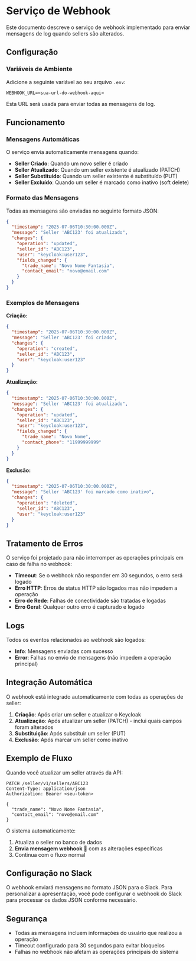 # Serviço de Webhook

Este documento descreve o serviço de webhook implementado para enviar mensagens de log quando sellers são alterados.

## Configuração

### Variáveis de Ambiente

Adicione a seguinte variável ao seu arquivo `.env`:

```properties
WEBHOOK_URL=<sua-url-do-webhook-aqui>
```

Esta URL será usada para enviar todas as mensagens de log.

## Funcionamento

### Mensagens Automáticas

O serviço envia automaticamente mensagens quando:

- **Seller Criado**: Quando um novo seller é criado
- **Seller Atualizado**: Quando um seller existente é atualizado (PATCH)
- **Seller Substituído**: Quando um seller existente é substituído (PUT)
- **Seller Excluído**: Quando um seller é marcado como inativo (soft delete)

### Formato das Mensagens

Todas as mensagens são enviadas no seguinte formato JSON:

```json
{
  "timestamp": "2025-07-06T10:30:00.000Z",
  "message": "Seller 'ABC123' foi atualizado",
  "changes": {
    "operation": "updated",
    "seller_id": "ABC123",
    "user": "keycloak:user123",
    "fields_changed": {
      "trade_name": "Novo Nome Fantasia",
      "contact_email": "novo@email.com"
    }
  }
}
```

### Exemplos de Mensagens

**Criação:**
```json
{
  "timestamp": "2025-07-06T10:30:00.000Z",
  "message": "Seller 'ABC123' foi criado",
  "changes": {
    "operation": "created",
    "seller_id": "ABC123",
    "user": "keycloak:user123"
  }
}
```

**Atualização:**
```json
{
  "timestamp": "2025-07-06T10:30:00.000Z",
  "message": "Seller 'ABC123' foi atualizado",
  "changes": {
    "operation": "updated",
    "seller_id": "ABC123",
    "user": "keycloak:user123",
    "fields_changed": {
      "trade_name": "Novo Nome",
      "contact_phone": "11999999999"
    }
  }
}
```

**Exclusão:**
```json
{
  "timestamp": "2025-07-06T10:30:00.000Z",
  "message": "Seller 'ABC123' foi marcado como inativo",
  "changes": {
    "operation": "deleted",
    "seller_id": "ABC123",
    "user": "keycloak:user123"
  }
}
```

## Tratamento de Erros

O serviço foi projetado para não interromper as operações principais em caso de falha no webhook:

- **Timeout**: Se o webhook não responder em 30 segundos, o erro será logado
- **Erro HTTP**: Erros de status HTTP são logados mas não impedem a operação
- **Erro de Rede**: Falhas de conectividade são tratadas e logadas
- **Erro Geral**: Qualquer outro erro é capturado e logado

## Logs

Todos os eventos relacionados ao webhook são logados:

- **Info**: Mensagens enviadas com sucesso
- **Error**: Falhas no envio de mensagens (não impedem a operação principal)

## Integração Automática

O webhook está integrado automaticamente com todas as operações de seller:

1. **Criação**: Após criar um seller e atualizar o Keycloak
2. **Atualização**: Após atualizar um seller (PATCH) - inclui quais campos foram alterados
3. **Substituição**: Após substituir um seller (PUT)
4. **Exclusão**: Após marcar um seller como inativo

## Exemplo de Fluxo

Quando você atualizar um seller através da API:

```http
PATCH /seller/v1/sellers/ABC123
Content-Type: application/json
Authorization: Bearer <seu-token>

{
  "trade_name": "Novo Nome Fantasia",
  "contact_email": "novo@email.com"
}
```

O sistema automaticamente:
1. Atualiza o seller no banco de dados
2. **Envia mensagem webhook** 📧 com as alterações específicas
3. Continua com o fluxo normal

## Configuração no Slack

O webhook enviará mensagens no formato JSON para o Slack. Para personalizar a apresentação, você pode configurar o webhook do Slack para processar os dados JSON conforme necessário.

## Segurança

- Todas as mensagens incluem informações do usuário que realizou a operação
- Timeout configurado para 30 segundos para evitar bloqueios
- Falhas no webhook não afetam as operações principais do sistema
